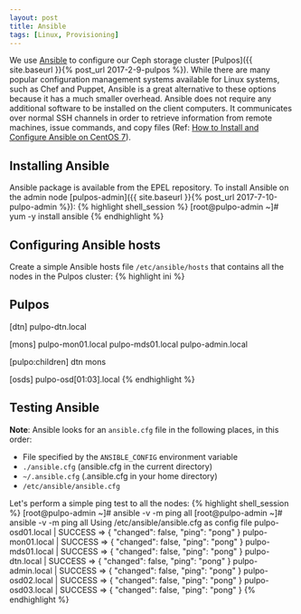 ```yaml
---
layout: post
title: Ansible
tags: [Linux, Provisioning]
---
```


We use [Ansible](https://www.ansible.com/) to configure our Ceph storage cluster [Pulpos]({{ site.baseurl }}{% post_url 2017-2-9-pulpos %}).<!-- more --> While there are many popular configuration management systems available for Linux systems, such as Chef and Puppet, Ansible is a great alternative to these options because it has a much smaller overhead. Ansible does not require any additional software to be installed on the client computers. It communicates over normal SSH channels in order to retrieve information from remote machines, issue commands, and copy files (Ref: [How to Install and Configure Ansible on CentOS 7](https://www.digitalocean.com/community/tutorials/how-to-install-and-configure-ansible-on-centos-7)).

## Installing Ansible
Ansible package is available from the EPEL repository. To install Ansible on the admin node [pulpos-admin]({{ site.baseurl }}{% post_url 2017-7-10-pulpo-admin %}):
{% highlight shell_session %}
[root@pulpo-admin ~]# yum -y install ansible
{% endhighlight %}

## Configuring Ansible hosts
Create a simple Ansible hosts file `/etc/ansible/hosts` that contains all the nodes in the Pulpos cluster:
{% highlight ini %}
## Pulpos
[dtn]
pulpo-dtn.local

[mons]
pulpo-mon01.local
pulpo-mds01.local
pulpo-admin.local

[pulpo:children]
dtn
mons

[osds]
pulpo-osd[01:03].local
{% endhighlight %}

## Testing Ansible
**Note**: Ansible looks for an `ansible.cfg` file in the following places, in this order:
* File specified by the `ANSIBLE_CONFIG` environment variable
* `./ansible.cfg` (ansible.cfg in the current directory)
* `~/.ansible.cfg` (.ansible.cfg in your home directory)
* `/etc/ansible/ansible.cfg`

Let's perform a simple ping test to all the nodes:
{% highlight shell_session %}
[root@pulpo-admin ~]# ansible -v -m ping all
[root@pulpo-admin ~]# ansible -v -m ping all
Using /etc/ansible/ansible.cfg as config file
pulpo-osd01.local | SUCCESS => {
    "changed": false,
    "ping": "pong"
}
pulpo-mon01.local | SUCCESS => {
    "changed": false,
    "ping": "pong"
}
pulpo-mds01.local | SUCCESS => {
    "changed": false,
    "ping": "pong"
}
pulpo-dtn.local | SUCCESS => {
    "changed": false,
    "ping": "pong"
}
pulpo-admin.local | SUCCESS => {
    "changed": false,
    "ping": "pong"
}
pulpo-osd02.local | SUCCESS => {
    "changed": false,
    "ping": "pong"
}
pulpo-osd03.local | SUCCESS => {
    "changed": false,
    "ping": "pong"
}
{% endhighlight %}
